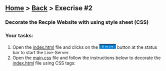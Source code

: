 ## [Home](../../../README.md) > [Back](../lesson.md) > Execrise #2

### Decorate the Recpie Website with using style sheet (CSS)

### Your tasks:

1. Open the [index.html](index.html) file and clicks on the <img height="16" src="../../common/imgs/go-live.png"> button at the status bar to start the Live-Server.
2. Open the [main.css](main.css) file and follow the instructions below to decorate the [index.html](index.html) file using CSS tags:
